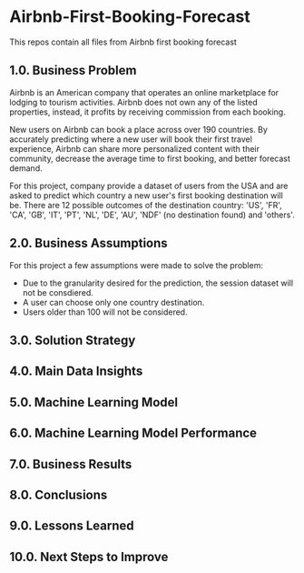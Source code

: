 # Airbnb-First-Booking-Forecast

This repos contain all files from Airbnb first booking forecast 

## 1.0. Business Problem

Airbnb is an American company that operates an online marketplace for lodging to tourism activities. Airbnb does not own 
any of the listed properties, instead, it profits by receiving commission from each booking. 

New users on Airbnb can book a place across over 190 countries. By accurately predicting where a new user will book their
first travel experience, Airbnb can share more personalized content with their community, decrease the average time to 
first booking, and better forecast demand. 

For this project, company provide a dataset of users from the USA and are asked to predict which country a new user's
first booking destination will be. There are 12 possible outcomes of the destination country: 'US', 'FR', 'CA', 'GB', 
'IT', 'PT', 'NL', 'DE', 'AU', 'NDF' (no destination found) and 'others'.

## 2.0. Business Assumptions

For this project a few assumptions were made to solve the problem:
- Due to the granularity desired for the prediction, the session dataset will not be consdiered.
- A user can choose only one country destination.
- Users older than 100 will not be considered.

## 3.0. Solution Strategy

## 4.0. Main Data Insights

## 5.0. Machine Learning Model

## 6.0. Machine Learning Model Performance

## 7.0. Business Results

## 8.0. Conclusions

## 9.0. Lessons Learned

## 10.0. Next Steps to Improve